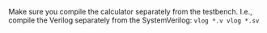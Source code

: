 Make sure you compile the calculator separately from the testbench. I.e.,
compile the Verilog separately from the SystemVerilog:
``vlog *.v
vlog *.sv``
